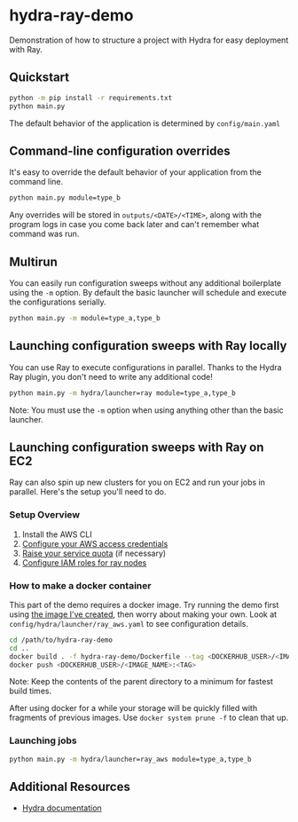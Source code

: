 # hydra-ray-demo
Demonstration of how to structure a project with Hydra for easy deployment with Ray.

## Quickstart

```bash
python -m pip install -r requirements.txt
python main.py
```
The default behavior of the application is determined by `config/main.yaml`

## Command-line configuration overrides
It's easy to override the default behavior of your application from the command line.
```bash
python main.py module=type_b
```
Any overrides will be stored in `outputs/<DATE>/<TIME>`, along with the program logs in case you come back later and
can't remember what command was run.

## Multirun
You can easily run configuration sweeps without any additional  boilerplate using the `-m` option. 
By default the basic launcher will schedule and execute the configurations serially.
```bash
python main.py -m module=type_a,type_b
```

## Launching configuration sweeps with Ray locally
You can use Ray to execute configurations in parallel. Thanks to the Hydra Ray plugin, you don't 
need to write any additional code!
```bash
python main.py -m hydra/launcher=ray module=type_a,type_b
```
Note: You must use the `-m` option when using anything other than the basic launcher.

## Launching configuration sweeps with Ray on EC2

Ray can also spin up new clusters for you on EC2 and run your jobs in parallel. Here's the setup you'll need to do.

### Setup Overview
1. Install the AWS CLI
2. [Configure your AWS access credentials](https://docs.aws.amazon.com/cli/latest/userguide/cli-chap-configure.html)
3. [Raise your service quota](https://aws.amazon.com/premiumsupport/knowledge-center/ec2-instance-limit/) (if necessary)
4. [Configure IAM roles for ray nodes](https://github.com/ray-project/ray/issues/9327)

### How to make a docker container
This part of the demo requires a docker image. Try running the demo first using 
[the image I've created](https://hub.docker.com/repository/docker/samuelstanton/hydra-ray-demo), then worry about
making your own. Look at `config/hydra/launcher/ray_aws.yaml` to see configuration details.

```bash
cd /path/to/hydra-ray-demo
cd ..
docker build . -f hydra-ray-demo/Dockerfile --tag <DOCKERHUB_USER>/<IMAGE_NAME>:<TAG>
docker push <DOCKERHUB_USER>/<IMAGE_NAME>:<TAG>
```
Note: Keep the contents of the parent directory to a minimum for fastest build times.

After using docker for a while your storage will be quickly filled with fragments of previous images.
Use `docker system prune -f` to clean that up.

### Launching jobs
```bash
python main.py -m hydra/launcher=ray_aws module=type_a,type_b
```

## Additional Resources
- [Hydra documentation](https://hydra.cc/docs/intro)